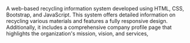 A web-based recycling information system developed using HTML, CSS, Bootstrap, and JavaScript. This system offers detailed information on recycling various materials and features a fully responsive design. Additionally, it includes a comprehensive company profile page that highlights the organization's mission, vision, and services,
